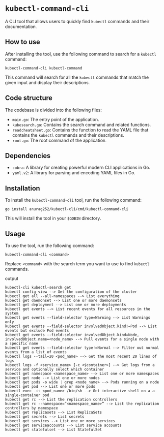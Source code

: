 # `kubectl-command-cli`

A CLI tool that allows users to quickly find `kubectl` commands and their documentation.

## How to use

After installing the tool, use the following command to search for a `kubectl` command:

`kubectl-command-cli kubectl-command`


This command will search for all the `kubectl` commands that match the given input and display their descriptions.

## Code structure

The codebase is divided into the following files:

- `main.go`: The entry point of the application.
- `kubesearch.go`: Contains the search command and related functions.
- `readcheatsheet.go`: Contains the function to read the YAML file that contains the `kubectl` commands and their descriptions.
- `root.go`: The root command of the application.

## Dependencies

- `cobra`: A library for creating powerful modern CLI applications in Go.
- `yaml.v2`: A library for parsing and encoding YAML files in Go.

## Installation

To install the `kubectl-command-cli` tool, run the following command:

`go install anurag252/kubectl-cli/cmd/kubectl-command-cli`


This will install the tool in your `$GOBIN` directory.

## Usage

To use the tool, run the following command:

`kubectl-command-cli <command>`

Replace `<command>` with the search term you want to use to find `kubectl` commands.

output

```
kubectl-cli kubectl-search get
kubectl config view --> Get the configuration of the cluster
kubectl get all --all-namespaces --> List everything
kubectl get daemonset --> List one or more daemonsets
kubectl get deployment --> List one or more deployments
kubectl get events --> List recent events for all resources in the system
kubectl get events --field-selector type=Warning --> List Warnings only
kubectl get events --field-selector involvedObject.kind!=Pod --> List events but exclude Pod events
kubectl get events --field-selector involvedObject.kind=Node, involvedObject.name=<node_name> --> Pull events for a single node with a specific name
kubectl get events --field-selector type!=Normal --> Filter out normal events from a list of events
kubectl logs --tail=20 <pod_name> --> Get the most recent 20 lines of logs
kubectl logs -f <service_name> [-c <$container>] --> Get logs from a service and optionally select which container
kubectl get namespace <namespace_name> --> List one or more namespaces
kubectl get node --> List one or more nodes
kubectl get pods -o wide | grep <node_name> --> Pods running on a node
kubectl get pod --> List one or more pods
kubectl exec -it <pod_name> /bin/sh --> Get interactive shell on a a single-container pod
kubectl get rc --> List the replication controllers
kubectl get rc --namespace=”<namespace_name>” --> List the replication controllers by namespace
kubectl get replicasets --> List ReplicaSets
kubectl get secrets --> List secrets
kubectl get services --> List one or more services
kubectl get serviceaccounts --> List service accounts
kubectl get statefulset --> List StatefulSet
```
